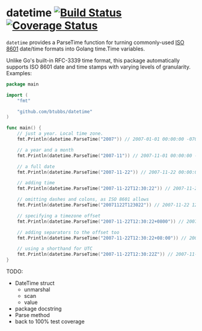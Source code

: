 # datetime [![Build Status](https://travis-ci.org/btubbs/datetime.svg?branch=master)](https://travis-ci.org/btubbs/datetime) [![Coverage Status](https://coveralls.io/repos/github/btubbs/datetime/badge.svg?branch=master)](https://coveralls.io/github/btubbs/datetime?branch=master)

`datetime` provides a ParseTime function for turning commonly-used 
[ISO 8601](https://www.iso.org/iso-8601-date-and-time-format.html) date/time formats into
Golang time.Time variables. 

Unlike Go's built-in RFC-3339 time format, this package automatically supports ISO 8601 date and
time stamps with varying levels of granularity.  Examples:

```go
package main

import (
	"fmt"

	"github.com/btubbs/datetime"
)

func main() {
	// just a year. Local time zone.
	fmt.Println(datetime.ParseTime("2007")) // 2007-01-01 00:00:00 -0700 MST <nil>

	// a year and a month
	fmt.Println(datetime.ParseTime("2007-11")) // 2007-11-01 00:00:00 -0600 MDT <nil>

	// a full date
	fmt.Println(datetime.ParseTime("2007-11-22")) // 2007-11-22 00:00:00 -0700 MST <nil>

	// adding time
	fmt.Println(datetime.ParseTime("2007-11-22T12:30:22")) // 2007-11-22 12:30:22 -0700 MST <nil>

	// omitting dashes and colons, as ISO 8601 allows
	fmt.Println(datetime.ParseTime("20071122T123022")) // 2007-11-22 12:30:22 -0700 MST <nil>

	// specifying a timezone offset
	fmt.Println(datetime.ParseTime("2007-11-22T12:30:22+0800")) // 2007-11-22 12:30:22 +0800 +0800 <nil>

	// adding separators to the offset too
	fmt.Println(datetime.ParseTime("2007-11-22T12:30:22+08:00")) // 2007-11-22 12:30:22 +0800 +08:00 <nil>

	// using a shorthand for UTC
	fmt.Println(datetime.ParseTime("2007-11-22T12:30:22Z")) // 2007-11-22 12:30:22 +0000 UTC <nil>
}

```

TODO:
- DateTime struct
  - unmarshal
  - scan
  - value
- package docstring
- Parse method
- back to 100% test coverage
